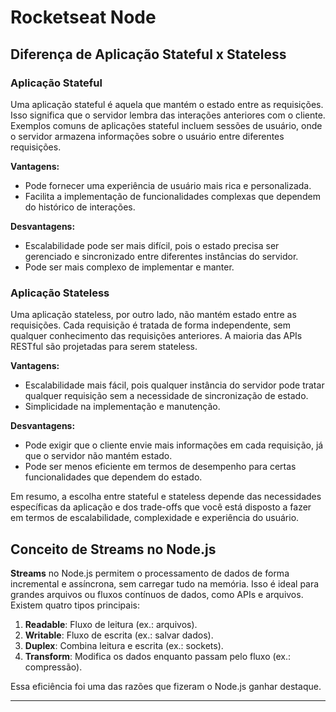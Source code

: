 # Rocketseat Node

## Diferença de Aplicação Stateful x Stateless

### Aplicação Stateful

Uma aplicação stateful é aquela que mantém o estado entre as requisições. Isso significa que o servidor lembra das interações anteriores com o cliente. Exemplos comuns de aplicações stateful incluem sessões de usuário, onde o servidor armazena informações sobre o usuário entre diferentes requisições.

**Vantagens:**

- Pode fornecer uma experiência de usuário mais rica e personalizada.
- Facilita a implementação de funcionalidades complexas que dependem do histórico de interações.

**Desvantagens:**

- Escalabilidade pode ser mais difícil, pois o estado precisa ser gerenciado e sincronizado entre diferentes instâncias do servidor.
- Pode ser mais complexo de implementar e manter.

### Aplicação Stateless

Uma aplicação stateless, por outro lado, não mantém estado entre as requisições. Cada requisição é tratada de forma independente, sem qualquer conhecimento das requisições anteriores. A maioria das APIs RESTful são projetadas para serem stateless.

**Vantagens:**

- Escalabilidade mais fácil, pois qualquer instância do servidor pode tratar qualquer requisição sem a necessidade de sincronização de estado.
- Simplicidade na implementação e manutenção.

**Desvantagens:**

- Pode exigir que o cliente envie mais informações em cada requisição, já que o servidor não mantém estado.
- Pode ser menos eficiente em termos de desempenho para certas funcionalidades que dependem do estado.

Em resumo, a escolha entre stateful e stateless depende das necessidades específicas da aplicação e dos trade-offs que você está disposto a fazer em termos de escalabilidade, complexidade e experiência do usuário.

## Conceito de Streams no Node.js

**Streams** no Node.js permitem o processamento de dados de forma incremental e assíncrona, sem carregar tudo na memória. Isso é ideal para grandes arquivos ou fluxos contínuos de dados, como APIs e arquivos. Existem quatro tipos principais:

1. **Readable**: Fluxo de leitura (ex.: arquivos).
2. **Writable**: Fluxo de escrita (ex.: salvar dados).
3. **Duplex**: Combina leitura e escrita (ex.: sockets).
4. **Transform**: Modifica os dados enquanto passam pelo fluxo (ex.: compressão).

Essa eficiência foi uma das razões que fizeram o Node.js ganhar destaque.

---
